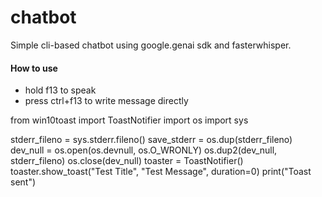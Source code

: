 # chatbot

Simple cli-based chatbot using google.genai sdk and fasterwhisper.

#### How to use

* hold f13 to speak
* press ctrl+f13 to write message directly

from win10toast import ToastNotifier
import os
import sys

stderr_fileno = sys.stderr.fileno()
save_stderr = os.dup(stderr_fileno)
dev_null = os.open(os.devnull, os.O_WRONLY)
os.dup2(dev_null, stderr_fileno)
os.close(dev_null)
toaster = ToastNotifier()
toaster.show_toast("Test Title", "Test Message", duration=0)
print("Toast sent")
